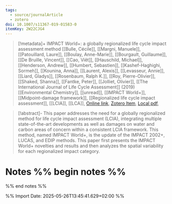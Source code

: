```yaml
---
tags:
  - source/journalArticle
  - zotero
doi: 10.1007/s11367-019-01583-0
itemKey: 2W22CJG4
---
```

>[!metadata]+
> IMPACT World+: a globally regionalized life cycle impact assessment method
> [[Bulle, Cécile]], [[Margni, Manuele]], [[Patouillard, Laure]], [[Boulay, Anne-Marie]], [[Bourgault, Guillaume]], [[De Bruille, Vincent]], [[Cao, Viêt]], [[Hauschild, Michael]], [[Henderson, Andrew]], [[Humbert, Sebastien]], [[Kashef-Haghighi, Sormeh]], [[Kounina, Anna]], [[Laurent, Alexis]], [[Levasseur, Annie]], [[Liard, Gladys]], [[Rosenbaum, Ralph K.]], [[Roy, Pierre-Olivier]], [[Shaked, Shanna]], [[Fantke, Peter]], [[Jolliet, Olivier]], 
> [[The International Journal of Life Cycle Assessment]] (2019)
> [[Environmental Chemistry]], [[unread]], [[IMPACT World+]], [[Midpoint-damage framework]], [[Regionalized life cycle impact assessment]], [[LCIA]], [[LCA]], 
> [Online link](https://doi.org/10.1007/s11367-019-01583-0), [Zotero Item](zotero://select/library/items/2W22CJG4), [Local pdf](file://C:/Users/aburg/Documents/references/zotero/storage/964RTL67/Bulle2019_IMPACTWorld.pdf), 

>[!abstract]-
>This paper addresses the need for a globally regionalized method for life cycle impact assessment (LCIA), integrating multiple state-of-the-art developments as well as damages on water and carbon areas of concern within a consistent LCIA framework. This method, named IMPACT World+, is the update of the IMPACT 2002+, LUCAS, and EDIP methods. This paper first presents the IMPACT World+ novelties and results and then analyzes the spatial variability for each regionalized impact category.

# Notes %% begin notes %%

%% end notes %%




%% Import Date: 2025-05-26T13:45:41.629+02:00 %%
